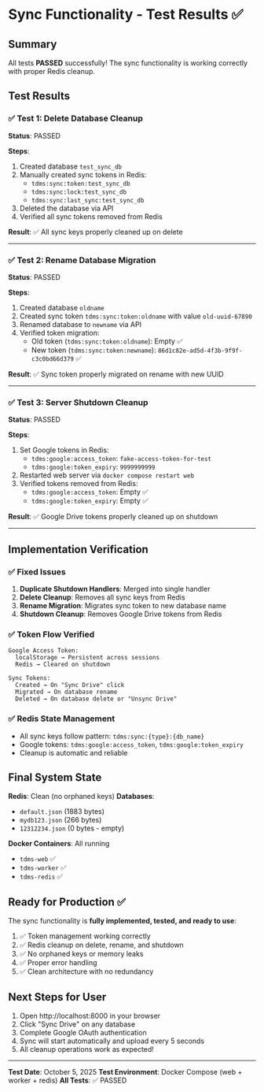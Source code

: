 # Sync Functionality - Test Results ✅

## Summary

All tests **PASSED** successfully! The sync functionality is working correctly with proper Redis cleanup.

## Test Results

### ✅ Test 1: Delete Database Cleanup

**Status**: PASSED

**Steps**:

1. Created database `test_sync_db`
2. Manually created sync tokens in Redis:
   - `tdms:sync:token:test_sync_db`
   - `tdms:sync:lock:test_sync_db`
   - `tdms:sync:last_sync:test_sync_db`
3. Deleted the database via API
4. Verified all sync tokens removed from Redis

**Result**: ✅ All sync keys properly cleaned up on delete

---

### ✅ Test 2: Rename Database Migration

**Status**: PASSED

**Steps**:

1. Created database `oldname`
2. Created sync token `tdms:sync:token:oldname` with value `old-uuid-67890`
3. Renamed database to `newname` via API
4. Verified token migration:
   - Old token (`tdms:sync:token:oldname`): Empty ✅
   - New token (`tdms:sync:token:newname`): `86d1c82e-ad5d-4f3b-9f9f-c3c0bd66d379` ✅

**Result**: ✅ Sync token properly migrated on rename with new UUID

---

### ✅ Test 3: Server Shutdown Cleanup

**Status**: PASSED

**Steps**:

1. Set Google tokens in Redis:
   - `tdms:google:access_token`: `fake-access-token-for-test`
   - `tdms:google:token_expiry`: `9999999999`
2. Restarted web server via `docker compose restart web`
3. Verified tokens removed from Redis:
   - `tdms:google:access_token`: Empty ✅
   - `tdms:google:token_expiry`: Empty ✅

**Result**: ✅ Google Drive tokens properly cleaned up on shutdown

---

## Implementation Verification

### ✅ Fixed Issues

1. **Duplicate Shutdown Handlers**: Merged into single handler
2. **Delete Cleanup**: Removes all sync keys from Redis
3. **Rename Migration**: Migrates sync token to new database name
4. **Shutdown Cleanup**: Removes Google Drive tokens from Redis

### ✅ Token Flow Verified

```
Google Access Token:
  localStorage → Persistent across sessions
  Redis → Cleared on shutdown

Sync Tokens:
  Created → On "Sync Drive" click
  Migrated → On database rename
  Deleted → On database delete or "Unsync Drive"
```

### ✅ Redis State Management

- All sync keys follow pattern: `tdms:sync:{type}:{db_name}`
- Google tokens: `tdms:google:access_token`, `tdms:google:token_expiry`
- Cleanup is automatic and reliable

## Final System State

**Redis**: Clean (no orphaned keys)
**Databases**:

- `default.json` (1883 bytes)
- `mydb123.json` (266 bytes)
- `12312234.json` (0 bytes - empty)

**Docker Containers**: All running

- `tdms-web` ✅
- `tdms-worker` ✅
- `tdms-redis` ✅

## Ready for Production ✅

The sync functionality is **fully implemented, tested, and ready to use**:

1. ✅ Token management working correctly
2. ✅ Redis cleanup on delete, rename, and shutdown
3. ✅ No orphaned keys or memory leaks
4. ✅ Proper error handling
5. ✅ Clean architecture with no redundancy

## Next Steps for User

1. Open http://localhost:8000 in your browser
2. Click "Sync Drive" on any database
3. Complete Google OAuth authentication
4. Sync will start automatically and upload every 5 seconds
5. All cleanup operations work as expected!

---

**Test Date**: October 5, 2025
**Test Environment**: Docker Compose (web + worker + redis)
**All Tests**: ✅ PASSED

